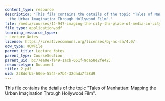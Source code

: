 ```yaml
---
content_type: resource
description: 'This file contains the details of the topic "Tales of Manhattan: Mapping
  the Urban Imagination Through Hollywood Film".'
file: /media/courses/11-947-imaging-the-city-the-place-of-media-in-city-design-and-development-fall-1998/228ddfb560ee554fe7b432dada7f38d9_2.pdf
file_type: application/pdf
learning_resource_types:
- Lecture Notes
license: https://creativecommons.org/licenses/by-nc-sa/4.0/
ocw_type: OCWFile
parent_title: Lecture Notes
parent_type: CourseSection
parent_uid: bc77ea0e-f849-1acb-651f-9da58e2fe423
resourcetype: Document
title: 2.pdf
uid: 228ddfb5-60ee-554f-e7b4-32dada7f38d9
---
```

This file contains the details of the topic "Tales of Manhattan: Mapping the Urban Imagination Through Hollywood Film".